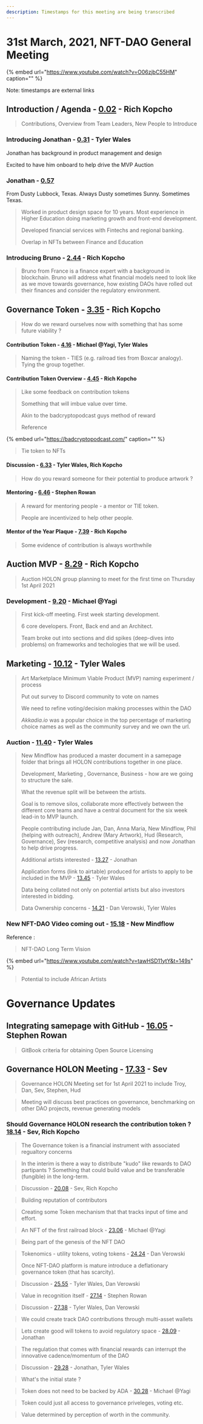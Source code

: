 ```yaml
---
description: Timestamps for this meeting are being transcribed
---
```


# 31st March, 2021, NFT-DAO General Meeting

{% embed url="https://www.youtube.com/watch?v=O06zjbC55HM" caption="" %}

Note: timestamps are external links

## Introduction / Agenda - [0.02](https://youtu.be/O06zjbC55HM?t=2) - Rich Kopcho

> Contributions, Overview from Team Leaders, New People to Introduce

### Introducing Jonathan - [0.31](https://youtu.be/O06zjbC55HM?t=31) - Tyler Wales

Jonathan has background in product management and design

Excited to have him onboard to help drive the MVP Auction

### Jonathan - [0.57](https://youtu.be/O06zjbC55HM?t=57)

From Dusty Lubbock, Texas. Always Dusty sometimes Sunny. Sometimes Texas.

> Worked in product design space for 10 years. Most experience in Higher Education doing marketing growth and front-end development.
>
> Developed financial services with Fintechs and regional banking.
>
> Overlap in NFTs between Finance and Education

### Introducing Bruno - [2.44](https://youtu.be/O06zjbC55HM?t=164) - Rich Kopcho

> Bruno from France is a finance expert with a background in blockchain. Bruno will address what financial models need to look like as we move towards governance, how existing DAOs have rolled out their finances and consider the regulatory environment.

## Governance Token - [3.35](https://youtu.be/O06zjbC55HM?t=215) - Rich Kopcho

> How do we reward ourselves now with something that has some future viability ?

#### Contribution Token - [4.16](https://youtu.be/O06zjbC55HM?t=256) - Michael @Yagi, Tyler Wales

> Naming the token - TIES \(e.g. railroad ties from Boxcar analogy\). Tying the group together.

#### Contribution Token Overview - [4.45](https://youtu.be/O06zjbC55HM?t=285) - Rich Kopcho

> Like some feedback on contribution tokens
>
> Something that will imbue value over time.
>
> Akin to the badcryptopodcast guys method of reward
>
> Reference

{% embed url="https://badcryptopodcast.com/" caption="" %}

> Tie token to NFTs

#### Discussion - [6.33](https://youtu.be/O06zjbC55HM?t=384) - Tyler Wales, Rich Kopcho

> How do you reward someone for their potential to produce artwork ?

#### Mentoring - [6.46](https://youtu.be/O06zjbC55HM?t=406) - Stephen Rowan

> A reward for mentoring people - a mentor or TIE token.
>
> People are incentivized to help other people.

#### Mentor of the Year Plaque - [7.39](https://youtu.be/O06zjbC55HM?t=459) - Rich Kopcho

> Some evidence of contribution is always worthwhile

## Auction MVP - [8.29](https://youtu.be/O06zjbC55HM?t=509) - Rich Kopcho

> Auction HOLON group planning to meet for the first time on Thursday 1st April 2021

### Development - [9.20](https://youtu.be/O06zjbC55HM?t=560) - Michael @Yagi

> First kick-off meeting. First week starting development.
>
> 6 core developers. Front, Back end and an Architect.
>
> Team broke out into sections and did spikes \(deep-dives into problems\) on frameworks and techologies that we will be used.

## Marketing - [10.12](https://youtu.be/O06zjbC55HM?t=612) - Tyler Wales

> Art Marketplace Minimum Viable Product \(MVP\) naming experiment / process
>
> Put out survey to Discord community to vote on names
>
> We need to refine voting/decision making processes within the DAO
>
> _Akkadia.io_ was a popular choice in the top percentage of marketing choice names as well as the community survey and we own the url.

### Auction - [11.40](https://youtu.be/O06zjbC55HM?t=700) - Tyler Wales

> New Mindflow has produced a master document in a samepage folder that brings all HOLON contributions together in one place.
>
> Development, Marketing , Governance, Business - how are we going to structure the sale.
>
> What the revenue split will be between the artists.
>
> Goal is to remove silos, collaborate more effectively between the different core teams and have a central document for the six week lead-in to MVP launch.
>
> People contributing include Jan, Dan, Anna Maria, New Mindflow, Phil \(helping with outreach\), Andrew \(Mary Artwork\), Hud \(Research, Governance\), Sev \(research, competitive analysis\) and now Jonathan to help drive progress.
>
> Additional artists interested - [13.27](https://youtu.be/O06zjbC55HM?t=807) - Jonathan
>
> Application forms \(link to airtable\) produced for artists to apply to be included in the MVP - [13.45](https://youtu.be/O06zjbC55HM?t=825) - Tyler Wales
>
> Data being collated not only on potential artists but also investors interested in bidding.
>
> Data Ownership concerns - [14.21](https://youtu.be/O06zjbC55HM?t=861) - Dan Verowski, Tyler Wales

### New NFT-DAO Video coming out - [15.18](https://youtu.be/O06zjbC55HM?t=918) - New Mindflow

Reference :

> NFT-DAO Long Term Vision

{% embed url="https://www.youtube.com/watch?v=tawHSD11ytY&t=149s" %}

> Potential to include African Artists

# Governance Updates

## Integrating samepage with GitHub - [16.05](https://youtu.be/O06zjbC55HM?t=965) - Stephen Rowan

> GitBook criteria for obtaining Open Source Licensing

## Governance HOLON Meeting  - [17.33](https://youtu.be/O06zjbC55HM?t=1053) - Sev

> Governance HOLON Meeting set for 1st April 2021 to include Troy, Dan, Sev, Stephen, Hud

> Meeting will discuss best practices on governance, benchmarking on other DAO projects, revenue generating models

### Should Governance HOLON research the contribution token ?  [18.14](https://youtu.be/O06zjbC55HM?t=1094) - Sev, Rich Kopcho 

> The Governance token is a financial instrument with associated regualtory concerns

> In the interim is there a way to distribute "kudo" like rewards to DAO partipants ? Something that could build value and be transferable (fungible) in the long-term.

> Discussion - [20.08](https://youtu.be/O06zjbC55HM?t=1208)  - Sev, Rich Kopcho 

> Building reputation of contributors

> Creating some Token mechanism that that tracks input of time and effort.

> An NFT of the first railroad block - [23.06](https://youtu.be/O06zjbC55HM?t=1386) - Michael @Yagi

> Being part of the genesis of the NFT DAO

> Tokenomics - utility tokens, voting tokens - [24.24](https://youtu.be/O06zjbC55HM?t=1464) - Dan Verowski
> 
> Once NFT-DAO platform is mature introduce a deflationary governance token (that has scarcity).
 
> Discussion - [25.55](https://youtu.be/O06zjbC55HM?t=1555) - Tyler Wales, Dan Verowski

> Value in recognition itself - [27.14](https://youtu.be/O06zjbC55HM?t=1634) - Stephen Rowan

> Discussion - [27.38](https://youtu.be/O06zjbC55HM?t=1658) - Tyler Wales, Dan Verowski

> We could create track DAO contributions through multi-asset wallets

> Lets create good will tokens to avoid regulatory space - [28.09](https://youtu.be/O06zjbC55HM?t=1684) - Jonathan

> The regulation that comes with financial rewards can interrupt the innovative cadence/momentum of the DAO

> Discussion - [29.28](https://youtu.be/O06zjbC55HM?t=1768) - Jonathan, Tyler Wales

> What's the initial state ?

> Token does not need to be backed by ADA - [30.28](https://youtu.be/O06zjbC55HM?t=1828) - Michael @Yagi

> Token could just all access to governance priveleges, voting etc.

> Value determined by perception of worth in the community.

